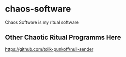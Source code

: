 # chaos-software
Chaos Software is my ritual software

## Other Chaotic Ritual Programms Here

https://github.com/tolik-punkoff/null-sender
